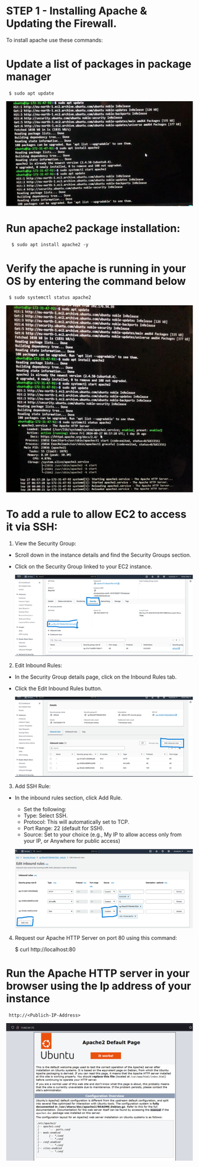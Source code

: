 # STEP 1 - Installing Apache & Updating the Firewall.
To install apache use these commands:

# Update a list of packages in package manager

     $ sudo apt update

![img](images/apache_install.jpeg)

# Run apache2 package installation:

      $ sudo apt install apache2 -y

# Verify the apache is running in your OS by entering the command below
     $ sudo systemctl status apache2
![img](images/apache_status.jpeg)

# To add a rule to allow EC2 to access it via SSH:
1. View the Security Group:
- Scroll down in the instance details and find the Security Groups section.
- Click on the Security Group linked to your EC2 instance.

    ![img](images/security.png)

2. Edit Inbound Rules:
- In the Security Group details page, click on the Inbound Rules tab.

- Click the Edit Inbound Rules button.

    ![img](images/edit_inbound.png)

3. Add SSH Rule:
- In the inbound rules section, click Add Rule.
  - Set the following:
   - Type: Select SSH.
   - Protocol: This will automatically set to TCP.
   - Port Range: 22 (default for SSH).
   - Source: Set to your choice (e.g., My IP to allow access only from your IP, or Anywhere for public access)

    ![img](images/add_SSH.png)

4. Request our Apache HTTP Server on port 80 using this command:

     $ curl http://localhost:80

# Run the Apache HTTP server in your browser using the Ip address of your instance

     http://<Publich-IP-Address>

![img](images/Apache_site.png)
